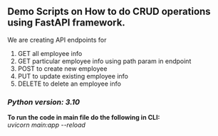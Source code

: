## Demo Scripts on How to do CRUD operations using FastAPI framework.
We are creating API endpoints for  
1) GET all employee info
2) GET particular employee info using path param in endpoint
3) POST to create new employee
4) PUT to update existing employee info
5) DELETE to delete an employee info

### *Python version: 3.10*

**To run the code in main file do the following in CLI:**  
*uvicorn main:app --reload*
